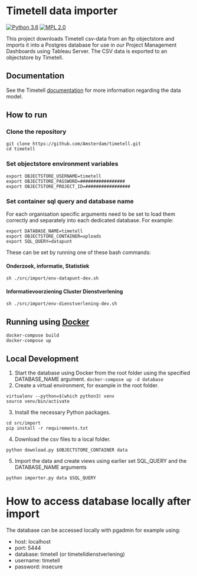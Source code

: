 # Timetell data importer
[![Python 3.6](https://img.shields.io/badge/python-3.6-blue.svg)](https://www.python.org/) [![MPL 2.0](https://img.shields.io/badge/license-MPLv2.0-blue.svg)](https://www.mozilla.org/en-US/MPL/2.0/)

This project downloads Timetell csv-data from an ftp objectstore and imports it into a Postgres database for use in our Project Management Dashboards using Tableau Server.
The CSV data is exported to an objectstore by Timetell.

## Documentation
See the Timetell [documentation](doc/) for more information regarding the data model.



## How to run

### Clone the repository
```
git clone https://github.com/Amsterdam/timetell.git
cd timetell
```

### Set objectstore environment variables
```
export OBJECTSTORE_USERNAME=timetell
export OBJECTSTORE_PASSWORD=#################
export OBJECTSTORE_PROJECT_ID=#################
```
### Set container sql query and database name
For each organisation specific arguments need to be set to load them correctly and separately into each dedicated database. For example:
```
export DATABASE_NAME=timetell
export OBJECTSTORE_CONTAINER=uploads
export SQL_QUERY=datapunt
```

These can be set by running one of these bash commands:

#### Onderzoek, informatie, Statistiek
`sh ./src/import/env-datapunt-dev.sh`

#### Informatievoorziening Cluster Dienstverlening
`sh ./src/import/env-dienstverlening-dev.sh`

## Running using [Docker](https://www.docker.com)
```
docker-compose build
docker-compose up
```

## Local Development

1. Start the database using Docker from the root folder using the specified DATABASE_NAME argument.
`docker-compose up -d database`
2. Create a virtual environment, for example in the root folder.
```
virtualenv --python=$(which python3) venv
source venv/bin/activate
```
3. Install the necessary Python packages.
```
cd src/import
pip install -r requirements.txt
```
4. Download the csv files to a local folder. 

`python download.py $OBJECTSTORE_CONTAINER data`

5. Import the data and create views using earlier set SQL_QUERY and the DATABASE_NAME arguments

`python importer.py data $SQL_QUERY`

# How to access database locally after import

The database can be accessed locally with pgadmin for example using:
- host: localhost
- port: 5444
- database: timetell (or timetelldienstverlening)
- username: timetell
- password: insecure
